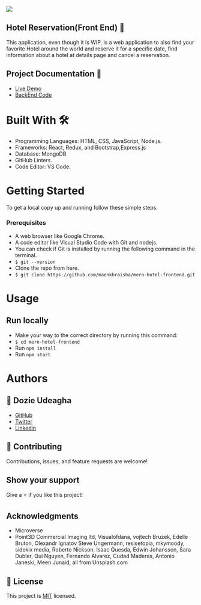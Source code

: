 [![](https://img.shields.io/badge/Microverse-Dozie%20Udeagha-blueviolet)](https://github.com/udeaghad)
## Hotel Reservation(Front End) 🏩
This application, even though it is WIP, is a web application to also find your favorite Hotel around the world and reserve it for a specific date, find information about a hotel at details page and cancel a reservation.

## Project Documentation 📄
- [Live Demo](https://booooka-hotel-app.netlify.app)
- [BackEnd Code](https://github.com/udeaghad/mern-hotel-api)



# Built With 🛠️
- Programming Languages: HTML, CSS, JavaScript, Node.js.
- Frameworks: React, Redux, and Bootstrap,Express.js
- Database: MongoDB
- GitHub Linters.
- Code Editor: VS Code.

# Getting Started
To get a local copy up and running follow these simple steps.

### Prerequisites
- A web browser like Google Chrome.
- A code editor like Visual Studio Code with Git and nodejs.
- You can check if Git is installed by running the following command in the terminal.
- `$ git --version`
- Clone the repo from here.
- `$ git clone https://github.com/maenkhraisha/mern-hotel-frontend.git`

# Usage
## Run locally
- Make your way to the correct directory by running this command:
- `$ cd mern-hotel-frontend`
- Run `npm install`
- Run `npm start`


# Authors

## 👤 Dozie Udeagha
- [GitHub](https://github.com/udeaghad)
- [Twitter](https://twitter.com/theodoz)
- [Linkedin](https://www.linkedin.com/in/)

## 🤝 Contributing
Contributions, issues, and feature requests are welcome!

## Show your support
Give a ⭐️ if you like this project!

## Acknowledgments
- Microverse
- Point3D Commercial Imaging ltd, Visualofdana, vojtech Bruzek, Edelle Bruton, Olexandr Ignatov
Steve Ungermann, resisetopia, mkymoody, sidekix media, Roberto Nickson, Isaac Quesda, Edwin Johansson,
Sara Dubler, Qui Nguyen, Fernando Alvarez, Cudad Maderas, Antonio Janeski, Meen Junaid, all from Unsplash.com

## 📝 License
This project is [MIT](./LICENSE) licensed.
